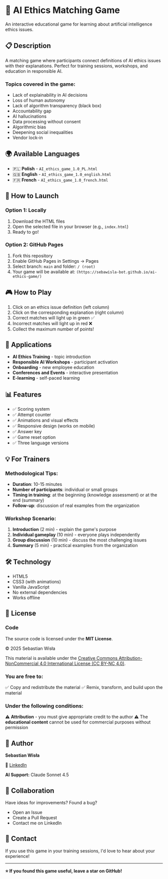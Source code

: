 # 🤖 AI Ethics Matching Game

An interactive educational game for learning about artificial intelligence ethics issues.

## 📋 Description

A matching game where participants connect definitions of AI ethics issues with their explanations. Perfect for training sessions, workshops, and education in responsible AI.

### Topics covered in the game:
- Lack of explainability in AI decisions
- Loss of human autonomy
- Lack of algorithm transparency (black box)
- Accountability gap
- AI hallucinations
- Data processing without consent
- Algorithmic bias
- Deepening social inequalities
- Vendor lock-in

## 🌍 Available Languages

- 🇵🇱 **Polish** - `AI_ethics_game_1.0_PL.html`
- 🇬🇧 **English** - `AI_ethics_game_1.0_english.html`
- 🇫🇷 **French** - `AI_ethics_game_1.0_french.html`

## 🚀 How to Launch

### Option 1: Locally
1. Download the HTML files
2. Open the selected file in your browser (e.g., `index.html`)
3. Ready to go!

### Option 2: GitHub Pages
1. Fork this repository
2. Enable GitHub Pages in Settings → Pages
3. Select branch: `main` and folder: `/ (root)`
4. Your game will be available at: `(https://sebawisla-bot.github.io/ai-ethics-game/)`



## 🎮 How to Play

1. Click on an ethics issue definition (left column)
2. Click on the corresponding explanation (right column)
3. Correct matches will light up in green ✅
4. Incorrect matches will light up in red ❌
5. Collect the maximum number of points!

## 🎯 Applications

- **AI Ethics Training** - topic introduction
- **Responsible AI Workshops** - participant activation
- **Onboarding** - new employee education
- **Conferences and Events** - interactive presentation
- **E-learning** - self-paced learning

## 📊 Features

- ✅ Scoring system
- ✅ Attempt counter
- ✅ Animations and visual effects
- ✅ Responsive design (works on mobile)
- ✅ Answer key
- ✅ Game reset option
- ✅ Three language versions

## 💡 For Trainers

### Methodological Tips:
- **Duration**: 10-15 minutes
- **Number of participants**: individual or small groups
- **Timing in training**: at the beginning (knowledge assessment) or at the end (summary)
- **Follow-up**: discussion of real examples from the organization

### Workshop Scenario:
1. **Introduction** (2 min) - explain the game's purpose
2. **Individual gameplay** (10 min) - everyone plays independently
3. **Group discussion** (10 min) - discuss the most challenging issues
4. **Summary** (5 min) - practical examples from the organization

## 🛠️ Technology

- HTML5
- CSS3 (with animations)
- Vanilla JavaScript
- No external dependencies
- Works offline

## 📄 License


### Code
The source code is licensed under the **MIT License**.

© 2025 Sebastian Wisła

This material is available under the [Creative Commons Attribution-NonCommercial 4.0 International License (CC BY-NC 4.0)](https://creativecommons.org/licenses/by-nc/4.0/).

### You are free to:
✅ Copy and redistribute the material
✅ Remix, transform, and build upon the material

### Under the following conditions:
⚠️ **Attribution** - you must give appropriate credit to the author
⚠️ The **educational content** cannot be used for commercial purposes without permission

## 👤 Author

**Sebastian Wisła**



🔗 [LinkedIn](https://www.linkedin.com/in/erpandcrm/)

**AI Support:** Claude Sonnet 4.5

## 🤝 Collaboration

Have ideas for improvements? Found a bug?
- Open an Issue
- Create a Pull Request
- Contact me on LinkedIn

## 📧 Contact

If you use this game in your training sessions, I'd love to hear about your experience!

---

**⭐ If you found this game useful, leave a star on GitHub!**
